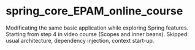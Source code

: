 # spring_core_EPAM_online_course
Modificating the same basic application while exploring Spring features.
Starting from step 4 in video course (Scopes and inner beans). Skipped: usual architecture, dependency injection, context start-up. 
